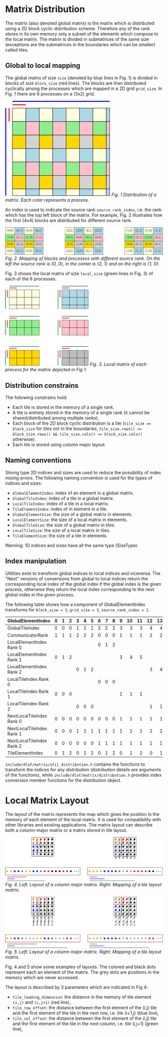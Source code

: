 # Matrix Distribution

The matrix (also denoted global matrix) is the matrix which is distributed using a 2D block cyclic distribution scheme.
Therefore any of the rank stores in its own memory only a subset of the elements which compose to the local matrix.
The matrix is divided in submatrices of the same size (exceptions are the submatrices in the boundaries which can be smaller) called tiles.

## Global to local mapping

The global matrix of size `size` (denoted by blue lines in Fig. 1) is divided in blocks of size `block_size` (red lines).
The blocks are then distributed cyclically among the processes which are mapped in a 2D grid `grid_size`. In Fig. 1 there are 6 processes on a (3x2) grid.

![Fig. 1 Distribution of a matrix. Each color represents a process.](figures/distribution.png)
*Fig. 1 Distribution of a matrix. Each color represents a process.*

An index is used to indicate the source rank `source_rank_index`, i.e. the rank which has the top left block of the matrix.
For example, Fig. 2 illustrates how the first (4x4) blocks are distributed for different source rank.

![Fig. 2. Mapping of blocks and processes with different source rank. On the left the source rank is {0, 0}, in the center is {2, 1} and on the right is {1, 0}.](figures/src_rank.png)
*Fig. 2. Mapping of blocks and processes with different source rank. On the left the source rank is {0, 0}, in the center is {2, 1} and on the right is {1, 0}.*

Fig. 3 shows the local matrix of size `local_size` (green lines in Fig. 3) of each of the 6 processes.

![Fig. 3. Local matrix of each process for the matrix depicted in Fig 1.](figures/local.png)
*Fig. 3. Local matrix of each process for the matrix depicted in Fig 1.*

## Distribution constrains

The following constrains hold:
- Each tile is stored in the memory of a single rank.
- A tile is entirely stored in the memory of a single rank (it cannot be shared/distributed among multiple ranks).
- Each block of the 2D block cyclic distribution is a tile (`tile_size == block_size` for tiles not in the boundaries, `tile_size.rows() <= block_size.rows() && tile_size.cols() <= block_size.cols()` otherwise).
- Each tile is stored using column major layout.

## Naming conventions

Strong type 2D indices and sizes are used to reduce the possibility of index mixing errors.
The following naming convention is used for the types of indices and sizes:
- `GlobalElementIndex`: index of an element in a global matrix.
- `GlobalTileIndex`: index of a tile in a global matrix.
- `LocalTileIndex`: index of a tile in a local matrix.
- `TileElementIndex`: index of in element in a tile.
- `GlobalElementSize`: the size of a global matrix in elements.
- `LocalElementSize`: the size of a local matrix in elements.
- `GlobalTileSize`: the size of a global matrix in tiles.
- `LocalTileSize`: the size of a local matrix in tiles.
- `TileElementSize`: the size of a tile in elements.

Warning: 1D indices and sizes have all the same type (SizeType).

## Index manipulation

Utilities exist to transform global indices to local indices and viceversa.
The "Next" versions of conversions from global to local indices return the corresponding local index of the global index if the global index is the given process,
otherwise they return the local index corresponding to the next global index in the given process.

The following table shows how a component of GlobalElementIndex transforms for `block_size = 3`, `grid_size = 3`, `source_rank_index = 1`.

| GlobalElementIndex        |  0 |  1 |  2 |  3 |  4 |  5 |  6 |  7 |  8 |  9 | 10 | 11 | 12 | 13 | 14 | 15 |
|---------------------------|---:|---:|---:|---:|---:|---:|---:|---:|---:|---:|---:|---:|---:|---:|---:|---:|
| GlobalTileIndex           |  0 |  0 |  0 |  1 |  1 |  1 |  2 |  2 |  2 |  3 |  3 |  3 |  4 |  4 |  4 |  5 |
| CommunicatorRank          |  1 |  1 |  1 |  2 |  2 |  2 |  0 |  0 |  0 |  1 |  1 |  1 |  2 |  2 |  2 |  0 |
| LocalElementIndex Rank 0  |    |    |    |    |    |    |  0 |  1 |  2 |    |    |    |    |    |    |  3 |
| LocalElementIndex Rank 1  |  0 |  1 |  2 |    |    |    |    |    |    |  3 |  4 |  5 |    |    |    |    |
| LocalElementIndex Rank 2  |    |    |    |  0 |  1 |  2 |    |    |    |    |    |    |  3 |  4 |  5 |    |
| LocalTileIndex Rank 0     |    |    |    |    |    |    |  0 |  0 |  0 |    |    |    |    |    |    |  1 |
| LocalTileIndex Rank 1     |  0 |  0 |  0 |    |    |    |    |    |    |  1 |  1 |  1 |    |    |    |    |
| LocalTileIndex Rank 2     |    |    |    |  0 |  0 |  0 |    |    |    |    |    |    |  1 |  1 |  1 |    |
| NextLocalTileIndex Rank 0 |  0 |  0 |  0 |  0 |  0 |  0 |  0 |  0 |  0 |  1 |  1 |  1 |  1 |  1 |  1 |  1 |
| NextLocalTileIndex Rank 1 |  0 |  0 |  0 |  1 |  1 |  1 |  1 |  1 |  1 |  1 |  1 |  1 |  2 |  2 |  2 |  2 |
| NextLocalTileIndex Rank 2 |  0 |  0 |  0 |  0 |  0 |  0 |  1 |  1 |  1 |  1 |  1 |  1 |  1 |  1 |  1 |  2 |
| TileElementIndex          |  0 |  1 |  2 |  0 |  1 |  2 |  0 |  1 |  2 |  0 |  1 |  2 |  0 |  1 |  2 |  0 |

`include/dlaf/matrix/util_distribution.h` contains the functions to transform the indices for any distribution (distribution details are arguments of the functions),
while `include/dlaf/matrix/distribution.h` provides index conversion member functions for the distribution object.

# Local Matrix Layout

The layout of the matrix represents the map which gives the position in the memory of each element of the local matrix.
It is used for compatibility with other libraries and existing applications.
The matrix layout can describe both a column-major matrix or a matrix stored in tile layout.

![Fig. 4. Left: Layout of a column major matrix. Right: Mapping of a tile layout matrix.](figures/layout1.png)
*Fig. 4. Left: Layout of a column major matrix. Right: Mapping of a tile layout matrix.*

![Fig. 5. Left: Layout of a column major matrix. Right: Mapping of a tile layout matrix.](figures/layout2.png)
*Fig. 5. Left: Layout of a column major matrix. Right: Mapping of a tile layout matrix.*

Fig. 4 and 5 show some examples of layouts. The colored and black dots represent each an element of the matrix.
The grey dots are positions in the memory which are never accessed.

The layout is described by 3 parameters which are indicated in Fig 4:
- `tile_leading_dimension`: the distance in the memory of tile element `(i,j)` and `(i,j+1)` (red line),
- `tile_row_offset`: the distance between the first element of the (i,j) tile and the first element of the tile in the next row, i.e. tile (i+1,j) (blue line),
- `tile_col_offset`: the distance between the first element of the (i,j) tile and the first element of the tile in the next column, i.e. tile (i,j+1) (green line),
